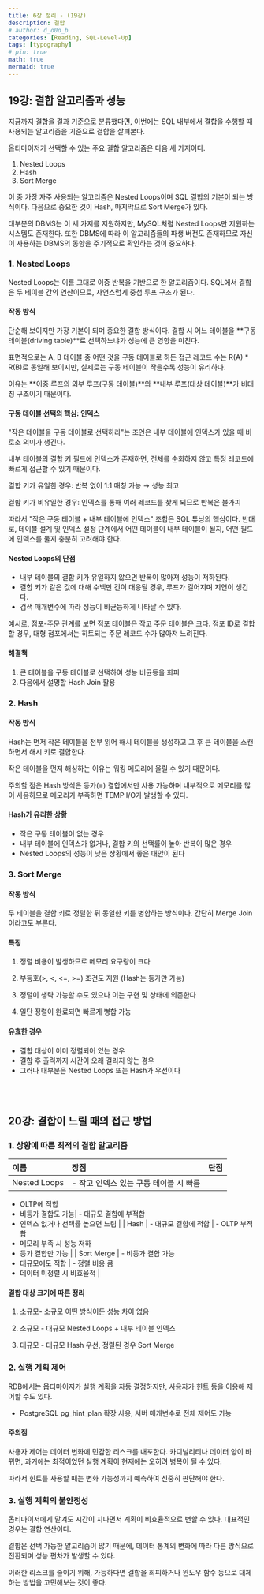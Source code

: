 ```yaml
---
title: 6장 정리 - (19강)
description: 결합
# author: d_o0o_b
categories: [Reading, SQL-Level-Up]
tags: [typography]
# pin: true
math: true
mermaid: true
---
```


## 19강: 결합 알고리즘과 성능
지금까지 결합을 결과 기준으로 분류했다면, 이번에는 SQL 내부에서 결합을 수행할 때 사용되는 알고리즘을 기준으로 결합을 살펴본다.

옵티마이저가 선택할 수 있는 주요 결합 알고리즘은 다음 세 가지이다.

1. Nested Loops
2. Hash
3. Sort Merge

이 중 가장 자주 사용되는 알고리즘은 Nested Loops이며 SQL 결합의 기본이 되는 방식이다. 다음으로 중요한 것이 Hash, 마지막으로 Sort Merge가 있다.

대부분의 DBMS는 이 세 가지를 지원하지만, MySQL처럼 Nested Loops만 지원하는 시스템도 존재한다. 또한 DBMS에 따라 이 알고리즘들의 파생 버전도 존재하므로 자신이 사용하는 DBMS의 동향을 주기적으로 확인하는 것이 중요하다.

### 1. Nested Loops
Nested Loops는 이름 그대로 이중 반복을 기반으로 한 알고리즘이다. SQL에서 결합은 두 테이블 간의 연산이므로, 자연스럽게 중첩 루프 구조가 된다.

#### 작동 방식
단순해 보이지만 가장 기본이 되며 중요한 결합 방식이다. 결합 시 어느 테이블을 **구동 테이블(driving table)**로 선택하느냐가 성능에 큰 영향을 미친다.

표면적으로는 A, B 테이블 중 어떤 것을 구동 테이블로 하든 접근 레코드 수는 R(A) * R(B)로 동일해 보이지만, 실제로는 구동 테이블이 작을수록 성능이 유리하다.

이유는 **이중 루프의 외부 루프(구동 테이블)**와 **내부 루프(대상 테이블)**가 비대칭 구조이기 때문이다.


#### 구동 테이블 선택의 핵심: 인덱스
"작은 테이블을 구동 테이블로 선택하라"는 조언은 내부 테이블에 인덱스가 있을 때 비로소 의미가 생긴다.

내부 테이블의 결합 키 필드에 인덱스가 존재하면, 전체를 순회하지 않고 특정 레코드에 빠르게 접근할 수 있기 때문이다.

결합 키가 유일한 경우: 반복 없이 1:1 매칭 가능 → 성능 최고

결합 키가 비유일한 경우: 인덱스를 통해 여러 레코드를 찾게 되므로 반복은 불가피

따라서 "작은 구동 테이블 + 내부 테이블에 인덱스" 조합은 SQL 튜닝의 핵심이다. 반대로, 테이블 설계 및 인덱스 설정 단계에서 어떤 테이블이 내부 테이블이 될지, 어떤 필드에 인덱스를 둘지 충분히 고려해야 한다.



#### Nested Loops의 단점
- 내부 테이블의 결합 키가 유일하지 않으면 반복이 많아져 성능이 저하된다.
- 결합 키가 같은 값에 대해 수백만 건이 대응될 경우, 루프가 길어지며 지연이 생긴다.
- 검색 매개변수에 따라 성능이 비균등하게 나타날 수 있다.

예시로, 점포-주문 관계를 보면 점포 테이블은 작고 주문 테이블은 크다. 점포 ID로 결합할 경우, 대형 점포에서는 히트되는 주문 레코드 수가 많아져 느려진다.

#### 해결책

1. 큰 테이블을 구동 테이블로 선택하여 성능 비균등을 회피
2. 다음에서 설명할 Hash Join 활용

### 2. Hash

#### 작동 방식
Hash는 먼저 작은 테이블을 전부 읽어 해시 테이블을 생성하고 그 후 큰 테이블을 스캔하면서 해시 키로 결합한다.

작은 테이블을 먼저 해싱하는 이유는 워킹 메모리에 올릴 수 있기 때문이다.

주의할 점은 Hash 방식은 등가(=) 결합에서만 사용 가능하며 내부적으로 메모리를 많이 사용하므로 메모리가 부족하면 TEMP I/O가 발생할 수 있다.


#### Hash가 유리한 상황
- 작은 구동 테이블이 없는 경우
- 내부 테이블에 인덱스가 없거나, 결합 키의 선택률이 높아 반복이 많은 경우
- Nested Loops의 성능이 낮은 상황에서 좋은 대안이 된다



### 3. Sort Merge

#### 작동 방식
두 테이블을 결합 키로 정렬한 뒤 동일한 키를 병합하는 방식이다. 간단히 Merge Join이라고도 부른다.

#### 특징
1. 정렬 비용이 발생하므로 메모리 요구량이 크다

2. 부등호(>, <, <=, >=) 조건도 지원 (Hash는 등가만 가능)

3. 정렬이 생략 가능할 수도 있으나 이는 구현 및 상태에 의존한다

4. 일단 정렬이 완료되면 빠르게 병합 가능


#### 유효한 경우
- 결합 대상이 이미 정렬되어 있는 경우
- 결합 후 출력까지 시간이 오래 걸리지 않는 경우
- 그러나 대부분은 Nested Loops 또는 Hash가 우선이다

<br/>
<br/>

## 20강: 결합이 느릴 때의 접근 방법

### 1. 상황에 따른 최적의 결합 알고리즘

| 이름               | 장점               | 단점          |
| :---------------- | :---------------- | :---------------- |
| Nested Loops | - 작고 인덱스 있는 구동 테이블 시 빠름
- OLTP에 적합
- 비등가 결합도 가능|  - 대규모 결합에 부적합
- 인덱스 없거나 선택률 높으면 느림	|
| Hash | 	- 대규모 결합에 적합 | 	- OLTP 부적합
- 메모리 부족 시 성능 저하
- 등가 결합만 가능 |
| Sort Merge | 		- 비등가 결합 가능
- 대규모에도 적합 | 	- 정렬 비용 큼
- 데이터 미정렬 시 비효율적 |


#### 결합 대상 크기에 따른 정리

1. 소규모- 소규모
    어떤 방식이든 성능 차이 없음

2. 소규모 - 대규모
    Nested Loops + 내부 테이블 인덱스

3. 대규모 - 대규모
    Hash 우선, 정렬된 경우 Sort Merge



### 2. 실행 계획 제어
RDB에서는 옵티마이저가 실행 계획을 자동 결정하지만, 사용자가 힌트 등을 이용해 제어할 수도 있다.

- PostgreSQL
    pg_hint_plan 확장 사용, 서버 매개변수로 전체 제어도 가능

#### 주의점
사용자 제어는 데이터 변화에 민감한 리스크를 내포한다.
카디널리티나 데이터 양이 바뀌면, 과거에는 최적이었던 실행 계획이 현재에는 오히려 병목이 될 수 있다.

따라서 힌트를 사용할 때는 변화 가능성까지 예측하여 신중히 판단해야 한다.


### 3. 실행 계획의 불안정성
옵티마이저에게 맡겨도 시간이 지나면서 계획이 비효율적으로 변할 수 있다.
대표적인 경우는 결합 연산이다.

결합은 선택 가능한 알고리즘이 많기 때문에, 데이터 통계의 변화에 따라 다른 방식으로 전환되며 성능 편차가 발생할 수 있다.

이러한 리스크를 줄이기 위해, 가능하다면 결합을 회피하거나 윈도우 함수 등으로 대체하는 방법을 고민해보는 것이 좋다.